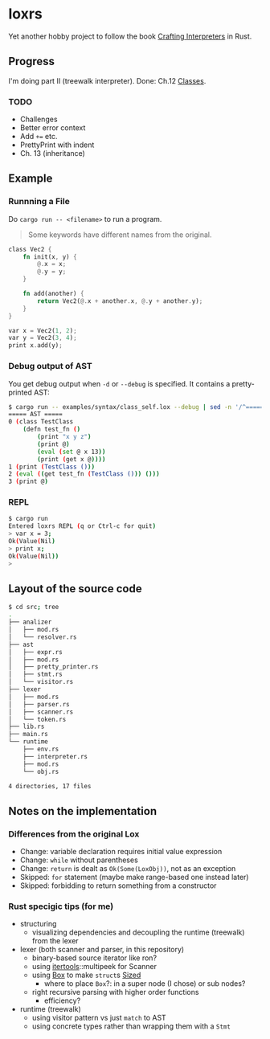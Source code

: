 # loxrs

Yet another hobby project to follow the book [Crafting Interpreters](http://www.craftinginterpreters.com/) in Rust.

## Progress

I'm doing part II (treewalk interpreter). Done: Ch.12 [Classes](https://craftinginterpreters.com/classes.html).

### TODO

- Challenges 
- Better error context
- Add `+=` etc. 
- PrettyPrint with indent 
- Ch. 13 (inheritance) 

## Example

### Runnning a File

Do `cargo run -- <filename>` to run a program.

> Some keywords have different names from the original.

```rust
class Vec2 {
    fn init(x, y) {
        @.x = x;
        @.y = y;
    }

    fn add(another) {
        return Vec2(@.x + another.x, @.y + another.y);
    }
}

var x = Vec2(1, 2);
var y = Vec2(3, 4);
print x.add(y);
```

### Debug output of AST

You get debug output when `-d` or `--debug` is specified. It contains a pretty-printed AST:

```sh
$ cargo run -- examples/syntax/class_self.lox --debug | sed -n '/^===== AST/,/^$/p'
===== AST =====
0 (class TestClass
    (defn test_fn ()
        (print "x y z")
        (print @)
        (eval (set @ x 13))
        (print (get x @))))
1 (print (TestClass ()))
2 (eval ((get test_fn (TestClass ())) ()))
3 (print @)

```

### REPL

```sh
$ cargo run
Entered loxrs REPL (q or Ctrl-c for quit)
> var x = 3;
Ok(Value(Nil)
> print x;
Ok(Value(Nil))
>
```

## Layout of the source code

```sh
$ cd src; tree
.
├── analizer
│   ├── mod.rs
│   └── resolver.rs
├── ast
│   ├── expr.rs
│   ├── mod.rs
│   ├── pretty_printer.rs
│   ├── stmt.rs
│   └── visitor.rs
├── lexer
│   ├── mod.rs
│   ├── parser.rs
│   ├── scanner.rs
│   └── token.rs
├── lib.rs
├── main.rs
└── runtime
    ├── env.rs
    ├── interpreter.rs
    ├── mod.rs
    └── obj.rs

4 directories, 17 files

```

## Notes on the implementation

### Differences from the original Lox

- Change: variable declaration requires initial value expression 
- Change: `while` without parentheses 
- Change: `return` is dealt as `Ok(Some(LoxObj))`, not as an exception 
- Skipped: `for` statement (maybe make range-based one instead later) 
- Skipped: forbidding to return something from a constructor 

### Rust specigic tips (for me)

- structuring 
    - visualizing dependencies and decoupling the runtime (treewalk) from the lexer 
- lexer (both scanner and parser, in this repository) 
    - binary-based source iterator like ron? 
    - using [itertools](https://docs.rs/itertools/0.8.0/itertools/)::multipeek for Scanner 
    - using [Box](https://doc.rust-lang.org/std/boxed/struct.Box.html) to make `struct`s [Sized](https://doc.rust-lang.org/std/marker/trait.Sized.html) 
        - where to place `Box`?: in a super node (I chose) or sub nodes? 
    - right recursive parsing with higher order functions 
        - efficiency? 
- runtime (treewalk) 
    - using visitor pattern vs just `match` to AST 
    - using concrete types rather than wrapping them with a `Stmt` 

